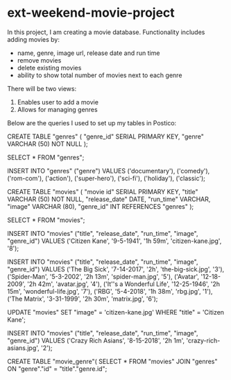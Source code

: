 # ext-weekend-movie-project

In this project, I am creating a movie database. 
Functionality includes adding movies by:
- name, genre, image url, release date and run time
- remove movies
- delete existing movies
- ability to show total number of movies next to each genre

There will be two views:
1. Enables user to add a movie
2. Allows for managing genres

Below are the queries I used to set up my tables in Postico:

CREATE TABLE "genres" (
"genre_id" SERIAL PRIMARY KEY,
"genre" VARCHAR (50) NOT NULL
);

SELECT * FROM "genres";

INSERT INTO "genres" ("genre")
VALUES ('documentary'), ('comedy'), ('rom-com'), ('action'), ('super-hero'), ('sci-fi'), ('holiday'), ('classic');

CREATE TABLE "movies" (
"movie id" SERIAL PRIMARY KEY,
"title" VARCHAR (50) NOT NULL,
"release_date" DATE,
"run_time" VARCHAR,
"image" VARCHAR (80),
"genre_id" INT REFERENCES "genres"
);

SELECT * FROM "movies";

INSERT INTO "movies" ("title", "release_date", "run_time", "image", "genre_id")
VALUES ('Citizen Kane', '9-5-1941', '1h 59m', 'citizen-kane.jpg', '8');

INSERT INTO "movies" ("title", "release_date", "run_time", "image", "genre_id")
VALUES ('The Big Sick', '7-14-2017', '2h', 'the-big-sick.jpg', '3'), 
('Spider-Man', '5-3-2002', '2h 13m', 'spider-man.jpg', '5'),
('Avatar', '12-18-2009', '2h 42m', 'avatar.jpg', '4'),
('It''s a Wonderful Life', '12-25-1946', '2h 15m', 'wonderful-life.jpg', '7'),
('RBG', '5-4-2018', '1h 38m', 'rbg.jpg', '1'),
('The Matrix', '3-31-1999', '2h 30m', 'matrix.jpg', '6');

UPDATE "movies"
SET "image" = 'citizen-kane.jpg'
WHERE "title" = 'Citizen Kane';

INSERT INTO "movies" ("title", "release_date", "run_time", "image", "genre_id")
VALUES ('Crazy Rich Asians', '8-15-2018', '2h 1m', 'crazy-rich-asians.jpg', '2');

CREATE TABLE "movie_genre"(
	SELECT * FROM "movies"
	JOIN "genres" ON "genre"."id" = "title"."genre.id";


